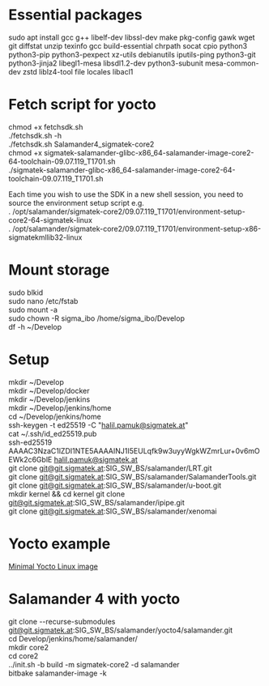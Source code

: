 # Essential packages
sudo apt install gcc g++ libelf-dev libssl-dev make pkg-config gawk wget git diffstat unzip texinfo gcc build-essential chrpath socat cpio python3 python3-pip python3-pexpect xz-utils debianutils iputils-ping python3-git python3-jinja2 libegl1-mesa libsdl1.2-dev python3-subunit mesa-common-dev zstd liblz4-tool file locales libacl1

# Fetch script for yocto
chmod +x fetchsdk.sh  
./fetchsdk.sh -h  
./fetchsdk.sh Salamander4_sigmatek-core2  
chmod +x sigmatek-salamander-glibc-x86_64-salamander-image-core2-64-toolchain-09.07.119_T1701.sh  
./sigmatek-salamander-glibc-x86_64-salamander-image-core2-64-toolchain-09.07.119_T1701.sh  

Each time you wish to use the SDK in a new shell session, you need to source the environment setup script e.g.  
. /opt/salamander/sigmatek-core2/09.07.119_T1701/environment-setup-core2-64-sigmatek-linux  
. /opt/salamander/sigmatek-core2/09.07.119_T1701/environment-setup-x86-sigmatekmllib32-linux  

# Mount storage
sudo blkid  
sudo nano /etc/fstab  
sudo mount -a  
sudo chown -R sigma_ibo /home/sigma_ibo/Develop  
df -h ~/Develop  

# Setup
mkdir ~/Develop  
mkdir ~/Develop/docker  
mkdir ~/Develop/jenkins  
mkdir ~/Develop/jenkins/home  
cd ~/Develop/jenkins/home  
ssh-keygen -t ed25519 -C "halil.pamuk@sigmatek.at"  
cat ~/.ssh/id_ed25519.pub  
ssh-ed25519 AAAAC3NzaC1lZDI1NTE5AAAAINJ1I5EULqfk9w3uyyWgkWZmrLur+0v6mOEWk2c6GblE halil.pamuk@sigmatek.at  
git clone git@git.sigmatek.at:SIG_SW_BS/salamander/LRT.git  
git clone git@git.sigmatek.at:SIG_SW_BS/salamander/SalamanderTools.git  
git clone git@git.sigmatek.at:SIG_SW_BS/salamander/u-boot.git  
mkdir kernel  && cd kernel
git clone git@git.sigmatek.at:SIG_SW_BS/salamander/ipipe.git  
git clone git@git.sigmatek.at:SIG_SW_BS/salamander/xenomai  

# Yocto example
<a href="https://learn.arm.com/learning-paths/embedded-systems/yocto_qemu/yocto_build/" target="_blank">Minimal Yocto Linux image</a>

# Salamander 4 with yocto
git clone --recurse-submodules git@git.sigmatek.at:SIG_SW_BS/salamander/yocto4/salamander.git  
cd Develop/jenkins/home/salamander/  
mkdir core2  
cd core2  
../init.sh -b build -m sigmatek-core2 -d salamander  
bitbake salamander-image -k  
